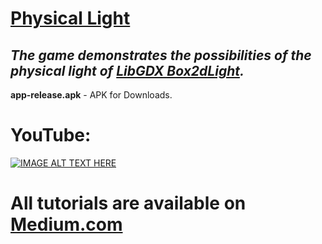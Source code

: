 # [Physical Light](https://medium.com/@veldan1202/lbjt-introduction-0%EF%B8%8F%E2%83%A3-f7078903c10f)
## _The game demonstrates the possibilities of the physical light of [LibGDX Box2dLight](https://github.com/libgdx/box2dlights)._

**app-release.apk** - APK for Downloads.

# YouTube:
[![IMAGE ALT TEXT HERE](https://img.youtube.com/vi/kj9FUXEteMI/0.jpg)](https://www.youtube.com/watch?v=kj9FUXEteMI)

# All tutorials are available on [Medium.com](https://medium.com/@veldan1202/lbjt-introduction-0%EF%B8%8F%E2%83%A3-f7078903c10f)

